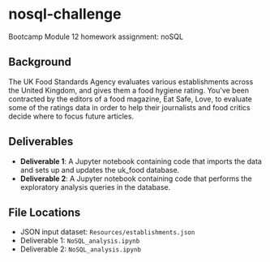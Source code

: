 # nosql-challenge
Bootcamp Module 12 homework assignment: noSQL

## Background
The UK Food Standards Agency evaluates various establishments across the United Kingdom, and gives them a food hygiene rating. You've been contracted by the editors of a food magazine, Eat Safe, Love, to evaluate some of the ratings data in order to help their journalists and food critics decide where to focus future articles.

## Deliverables
- **Deliverable 1**: A Jupyter notebook containing code that imports the data and sets up and updates the uk_food database.
- **Deliverable 2**: A Jupyter notebook containing code that performs the exploratory analysis queries in the database.

## File Locations
- JSON input dataset: `Resources/establishments.json`
- Deliverable 1: `NoSQL_analysis.ipynb`
- Deliverable 2: `NoSQL_analysis.ipynb`